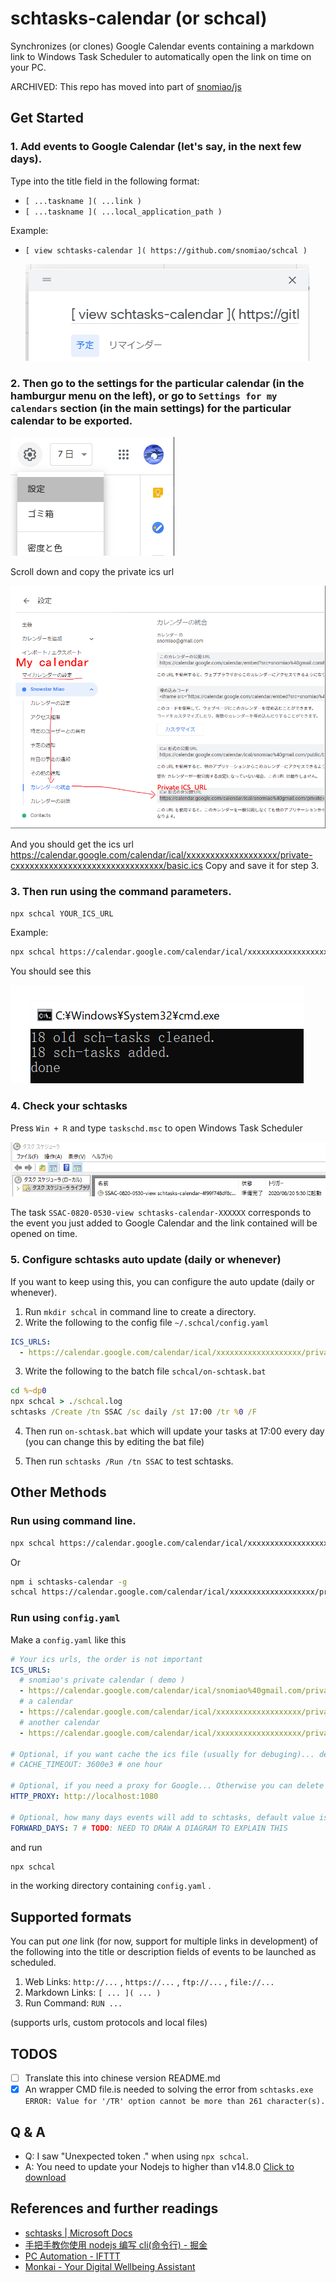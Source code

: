 # schtasks-calendar (or schcal)

Synchronizes (or clones) Google Calendar events containing a markdown link to Windows Task Scheduler to automatically open the link on time on your PC.

ARCHIVED: This repo has moved into part of [snomiao/js](https://github.com/snomiao/js)

## Get Started

### 1. Add events to Google Calendar (let's say, in the next few days).

Type into the title field in the following format:

- `[ ...taskname ]( ...link )`
- `[ ...taskname ]( ...local_application_path )`

Example:

- `[ view schtasks-calendar ]( https://github.com/snomiao/schcal )`

  ![](images/view-schtasks-calendar.png)

### 2. Then go to the settings for the particular calendar (in the hamburgur menu on the left), or go to `Settings for my calendars` section (in the main settings) for the particular calendar to be exported.

![google-calendar-setting-button.png](images/google-calendar-setting-button.png)

Scroll down and copy the private ics url

![](images/the-private-ics-url.png)

And you should get the ics url https://calendar.google.com/calendar/ical/xxxxxxxxxxxxxxxxxxx/private-cxxxxxxxxxxxxxxxxxxxxxxxxxxxxxxx/basic.ics
Copy and save it for step 3.

### 3. Then run using the command parameters.

```sh
npx schcal YOUR_ICS_URL
```

Example:

```sh
npx schcal https://calendar.google.com/calendar/ical/xxxxxxxxxxxxxxxxxxx/private-cxxxxxxxxxxxxxxxxxxxxxxxxxxxxxxx/basic.ics
```

You should see this

![](images/npx%20schcal.png)

### 4. Check your schtasks

Press `Win + R` and type `taskschd.msc` to open Windows Task Scheduler

![](images/Windows%20Tasks%20Scheduler%20SSAC%20task.png)

The task `SSAC-0820-0530-view schtasks-calendar-XXXXXX` corresponds to the event you just added to Google Calendar and the link contained will be opened on time.

### 5. Configure schtasks auto update (daily or whenever)

If you want to keep using this, you can configure the auto update (daily or whenever).

1. Run `mkdir schcal` in command line to create a directory.
2. Write the following to the config file
   `~/.schcal/config.yaml`

```yaml
ICS_URLS:
  - https://calendar.google.com/calendar/ical/xxxxxxxxxxxxxxxxxxx/private-cxxxxxxxxxxxxxxxxxxxxxxxxxxxxxxx/basic.ics
```

3. Write the following to the batch file
   `schcal/on-schtask.bat`

```bat
cd %~dp0
npx schcal > ./schcal.log
schtasks /Create /tn SSAC /sc daily /st 17:00 /tr %0 /F
```

4. Then run `on-schtask.bat` which will update your tasks at 17:00 every day (you can change this by editing the bat file)

5. Then run `schtasks /Run /tn SSAC` to test schtasks.

## Other Methods

### Run using command line.

```sh
npx schcal https://calendar.google.com/calendar/ical/xxxxxxxxxxxxxxxxxxx/private-cxxxxxxxxxxxxxxxxxxxxxxxxxxxxxxx/basic.ics
```

Or

```sh
npm i schtasks-calendar -g
schcal https://calendar.google.com/calendar/ical/xxxxxxxxxxxxxxxxxxx/private-cxxxxxxxxxxxxxxxxxxxxxxxxxxxxxxx/basic.ics
```

### Run using `config.yaml`

Make a `config.yaml` like this

```yaml
# Your ics urls, the order is not important
ICS_URLS:
  # snomiao's private calendar ( demo )
  - https://calendar.google.com/calendar/ical/snomiao%40gmail.com/private-d772b2790a1a73de26afb64188c5ca0a/basic.ics
  # a calendar
  - https://calendar.google.com/calendar/ical/xxxxxxxxxxxxxxxxxxx/private-cxxxxxxxxxxxxxxxxxxxxxxxxxxxxxxx/basic.ics
  # another calendar
  - https://calendar.google.com/calendar/ical/xxxxxxxxxxxxxxxxxxx/private-cxxxxxxxxxxxxxxxxxxxxxxxxxxxxxxx/basic.ics

# Optional, if you want cache the ics file (usually for debuging)... default value is 0 (no cache and never save a cache file)
# CACHE_TIMEOUT: 3600e3 # one hour

# Optional, if you need a proxy for Google... Otherwise you can delete this line. Default value is empty.
HTTP_PROXY: http://localhost:1080

# Optional, how many days events will add to schtasks, default value is 7 (then this program will )
FORWARD_DAYS: 7 # TODO: NEED TO DRAW A DIAGRAM TO EXPLAIN THIS
```

and run

```sh
npx schcal
```

in the working directory containing `config.yaml` .

## Supported formats

You can put _one_ link (for now, support for multiple links in development) of the following into the title or description fields of events to be launched as scheduled.

1. Web Links: `http://...` , `https://...` , `ftp://...` , `file://...`
2. Markdown Links: `[ ... ]( ... )`
3. Run Command: `RUN ...`

(supports urls, custom protocols and local files)

## TODOS

- [ ] Translate this into chinese version README.md
- [x] An wrapper CMD file.is needed to solving the error from `schtasks.exe` `ERROR: Value for '/TR' option cannot be more than 261 character(s).`

## Q & A

- Q: I saw "Unexpected token ." when using `npx schcal`.
- A: You need to update your Nodejs to higher than v14.8.0 [Click to download](https://nodejs.org/en/download/)

## References and further readings

- [schtasks | Microsoft Docs](https://docs.microsoft.com/en-us/windows-server/administration/windows-commands/schtasks)
- [手把手教你使用 nodejs 编写 cli(命令行) - 掘金](https://juejin.im/post/6844903702453551111)
- [PC Automation - IFTTT](https://ifttt.com/applets/190903p-pc-automation)
- [Monkai - Your Digital Wellbeing Assistant](https://monkai.io/)
